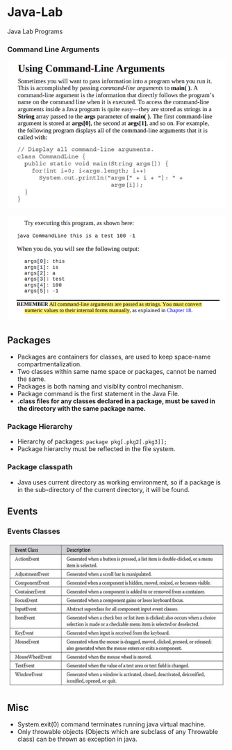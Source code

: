 # Java-Lab
Java Lab Programs

### Command Line Arguments
![Theory](screenshots/cli.PNG)

![Output](screenshots/cli1.PNG)

## Packages
- Packages are containers for classes, are used to keep space-name compartmentalization.
- Two classes within same name space or packages, cannot be named the same.
- Packages is both naming and visiblity control mechanism.
- Package command is the first statement in the Java File. 
- **.class files for any classes declared in a package, must be saved in the directory with the same package name.**

### Package Hierarchy
- Hierarchy of packages: `package pkg[.pkg2[.pkg3]];`
- Package hierarchy must be reflected in the file system.

### Package classpath
- Java uses current directory as working environment, so if a package is in the sub-directory of the current directory, it will be found.

## Events 
### Events Classes
![Event Classes](screenshots/events.PNG)

## Misc
- System.exit(0) command terminates running java virtual machine.
- Only throwable objects (Objects which are subclass of any Throwable class) can be thrown as exception in java. 
